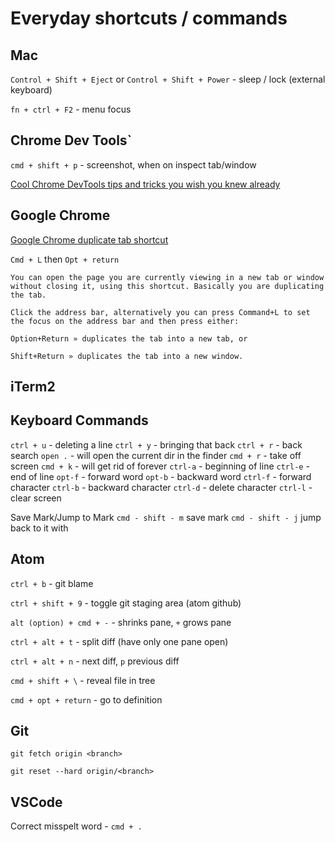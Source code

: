 # Everyday shortcuts / commands

## Mac
`Control + Shift + Eject` or `Control + Shift + Power` - sleep / lock (external keyboard)

`fn + ctrl + F2` - menu focus

## Chrome Dev Tools`

`cmd + shift + p` - screenshot, when on inspect tab/window

[Cool Chrome DevTools tips and tricks you wish you knew already](https://medium.freecodecamp.org/cool-chrome-devtools-tips-and-tricks-you-wish-you-knew-already-f54f65df88d2)

## Google Chrome

[Google Chrome duplicate tab shortcut ](http://hints.macworld.com/article.php?story=20110214102729988)

`Cmd + L` then `Opt + return`

```
You can open the page you are currently viewing in a new tab or window without closing it, using this shortcut. Basically you are duplicating the tab.

Click the address bar, alternatively you can press Command+L to set the focus on the address bar and then press either:

Option+Return » duplicates the tab into a new tab, or

Shift+Return » duplicates the tab into a new window.
```

## iTerm2

## Keyboard Commands

`ctrl + u` - deleting a line
`ctrl + y` - bringing that back
`ctrl + r` - back search
`open .`   - will open the current dir in the finder
`cmd + r`  - take off screen
`cmd + k`  - will get rid of forever
`ctrl-a`   - beginning of line
`ctrl-e`   - end of line
`opt-f`    - forward word
`opt-b`    - backward word
`ctrl-f`   - forward character
`ctrl-b`   - backward character
`ctrl-d`   - delete character
`ctrl-l`   - clear screen

Save Mark/Jump to Mark
`cmd - shift - m`   save mark
`cmd - shift - j`   jump back to it with


## Atom

`ctrl + b` - git blame

`ctrl + shift + 9` - toggle git staging area (atom github)

`alt (option) + cmd + -` - shrinks pane, `+` grows pane

`ctrl + alt + t` - split diff (have only one pane open)

`ctrl + alt + n` - next diff, `p` previous diff

`cmd + shift + \` - reveal file in tree

`cmd + opt + return` - go to definition


## Git

`git fetch origin <branch>`

`git reset --hard origin/<branch>`


## VSCode

Correct misspelt word - `cmd + .`
